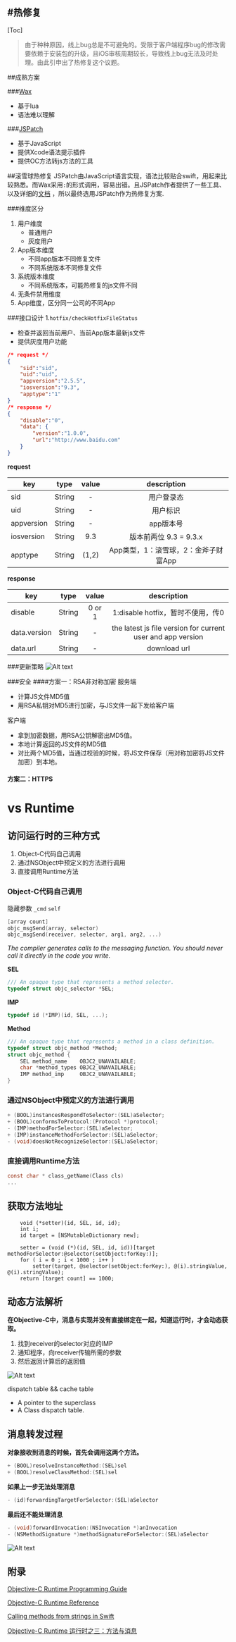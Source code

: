 #热修复
----
[Toc]


>由于种种原因，线上bug总是不可避免的。受限于客户端程序bug的修改需要依赖于安装包的升级，且iOS审核周期较长，导致线上bug无法及时处理。由此引申出了热修复这个议题。

##成熟方案

###[Wax](https://github.com/alibaba/wax)
- 基于lua
- 语法难以理解

###[JSPatch](https://github.com/bang590/JSPatch)
- 基于JavaScript
- 提供Xcode语法提示插件
- 提供OC方法转js方法的工具

##滚雪球热修复
JSPatch由JavaScript语言实现，语法比较贴合swift，用起来比较熟悉。而Wax采用`:`的形式调用，容易出错。且JSPatch作者提供了一些工具、以及详细的[文档](https://github.com/bang590/JSPatch/wiki)
，所以最终选用JSPatch作为热修复方案.

###维度区分
1. 用户维度
	- 普通用户
	- 灰度用户
2. App版本维度
	- 不同app版本不同修复文件
	- 不同系统版本不同修复文件
3. 系统版本维度
   - 不同系统版本，可能热修复的js文件不同
4. 无条件禁用维度
5. App维度，区分同一公司的不同App

###接口设计
1.`hotfix/checkHotfixFileStatus`

- 检查并返回当前用户、当前App版本最新js文件
- 提供灰度用户功能

```json
/* request */
{
	"sid":"sid",
	"uid":"uid",
	"appversion":"2.5.5",
	"iosversion":"9.3",
	"apptype":"1"
}
/* response */
{
	"disable":"0", 
	"data": {
		"version":"1.0.0", 
		"url":"http://www.baidu.com" 
	}
}
```

**request**

|key|type|value|description|
|---|:--:|:---:|:---------:|
|sid|String|-|用户登录态|
|uid|String|-|用户标识|
|appversion|String|-|app版本号|
|iosversion|String|9.3|版本前两位 9.3 = 9.3.x|
|apptype|String|(1,2)|App类型，1：滚雪球，2：金斧子财富App|

**response**

|key|type|value|description|
|---|:--:|:---:|:---------:|
|disable|String|0 or 1|1:disable hotfix，暂时不使用，传0|
|data.version|String|-|the latest js file version for current user and app version|
|data.url|String|-|download url|

###更新策略
![Alt text](./img/76f8ce88-c1eb-4fb8-9153-6894dacd4345.png)

###安全
####方案一：RSA非对称加密
服务端

- 计算JS文件MD5值
- 用RSA私钥对MD5进行加密，与JS文件一起下发给客户端

客户端

- 拿到加密数据，用RSA公钥解密出MD5值。
- 本地计算返回的JS文件的MD5值
- 对比两个MD5值，当通过校验的时候，将JS文件保存（用对称加密将JS文件加密）到本地。

#### 方案二：HTTPS

# vs Runtime
## 访问运行时的三种方式
1. Object-C代码自己调用
2. 通过NSObject中预定义的方法进行调用
3. 直接调用Runtime方法

###  Object-C代码自己调用
隐藏参数 `_cmd` `self`

```objectivec
[array count]
objc_msgSend(array, selector)
objc_msgSend(receiver, selector, arg1, arg2, ...)
```
*The compiler generates calls to the messaging function. You should never call it directly in the code you write.*

**SEL**

```objectivec
/// An opaque type that represents a method selector.
typedef struct objc_selector *SEL;
```
**IMP**

```objectivec
typedef id (*IMP)(id, SEL, ...);
```

**Method**

```objectivec
/// An opaque type that represents a method in a class definition.
typedef struct objc_method *Method;
struct objc_method {
    SEL method_name    OBJC2_UNAVAILABLE;
    char *method_types OBJC2_UNAVAILABLE;
    IMP method_imp     OBJC2_UNAVAILABLE;
}
```

### 通过NSObject中预定义的方法进行调用

```objectivec
+ (BOOL)instancesRespondToSelector:(SEL)aSelector;
+ (BOOL)conformsToProtocol:(Protocol *)protocol;
- (IMP)methodForSelector:(SEL)aSelector;
+ (IMP)instanceMethodForSelector:(SEL)aSelector;
- (void)doesNotRecognizeSelector:(SEL)aSelector;
```

###  直接调用Runtime方法

```objectivec
const char * class_getName(Class cls) 
...
```

## 获取方法地址
```
    void (*setter)(id, SEL, id, id);
    int i;
    id target = [NSMutableDictionary new];
    
    setter = (void (*)(id, SEL, id, id))[target methodForSelector:@selector(setObject:forKey:)];
    for ( i = 0 ; i < 1000 ; i++ )
        setter(target, @selector(setObject:forKey:), @(i).stringValue, @(i).stringValue);
    return [target count] == 1000;
```

## 动态方法解析
**在Objective-C中，消息与实现并没有直接绑定在一起，知道运行时，才会动态获取。**

1. 找到receiver的selector对应的IMP
2. 通知程序，向receiver传输所需的参数
3. 然后返回计算后的返回值
 
![Alt text](./img/7e2291c0-ff1b-43b2-b294-7a224caa25e3.png)

dispatch table  && cache table

- A pointer to the superclass
- A Class dispatch table.
 
## 消息转发过程
**对象接收到消息的时候，首先会调用这两个方法。**

```objectivec
+ (BOOL)resolveInstanceMethod:(SEL)sel
+ (BOOL)resolveClassMethod:(SEL)sel
```
**如果上一步无法处理消息**

```objectivec
- (id)forwardingTargetForSelector:(SEL)aSelector
```
**最后还不能处理消息**

```objectivec
- (void)forwardInvocation:(NSInvocation *)anInvocation
- (NSMethodSignature *)methodSignatureForSelector:(SEL)aSelector
```

![Alt text](./img/2c7ee5da-a898-4848-9d40-9d9e0b5af277.png)


## 附录
[Objective-C Runtime Programming Guide](https://developer.apple.com/library/mac/documentation/Cocoa/Conceptual/ObjCRuntimeGuide/Introduction/Introduction.html#//apple_ref/doc/uid/TP40008048-CH1-SW1)

[Objective-C Runtime Reference](https://developer.apple.com/library/ios/documentation/Cocoa/Reference/ObjCRuntimeRef/index.html#//apple_ref/doc/uid/TP40001418-CH1g-188234)

[Calling methods from strings in Swift](http://codelle.com/blog/2016/2/calling-methods-from-strings-in-swift/)

[Objective-C Runtime 运行时之三：方法与消息](http://southpeak.github.io/blog/2014/11/03/objective-c-runtime-yun-xing-shi-zhi-san-:fang-fa-yu-xiao-xi-zhuan-fa/)
